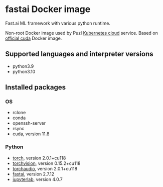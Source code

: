 # fastai Docker image

Fast.ai ML framework with various python runtime.

Non-root Docker image used by Puzl [Kubernetes cloud](https://puzl.cloud) service. Based on [official cuda](https://hub.docker.com/r/nvidia/cuda) Docker image.
## Supported languages and interpreter versions
- python3.9
- python3.10

## Installed packages
### OS
- rclone
- conda
- openssh-server
- rsync
- cuda, version 11.8

### Python
- [torch](https://pypi.org/project/torch/), version 2.0.1+cu118
- [torchvision](https://pypi.org/project/torchvision/), version 0.15.2+cu118
- [torchaudio](https://pypi.org/project/torchaudio/), version 2.0.1+cu118
- [fastai](https://pypi.org/project/fastai/), version 2.7.12
- [jupyterlab](https://pypi.org/project/jupyterlab/), version 4.0.7

